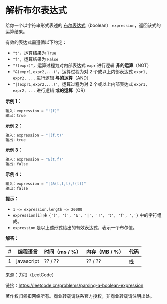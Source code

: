 # 解析布尔表达式

给你一个以字符串形式表述的 [布尔表达式](https://baike.baidu.com/item/%E5%B8%83%E5%B0%94%E8%A1%A8%E8%BE%BE%E5%BC%8F/1574380?fr=aladdin)（boolean） `expression`，返回该式的运算结果。

有效的表达式需遵循以下约定：

- `"t"`，运算结果为 `True`
- `"f"`，运算结果为 `False`
- `"!(expr)"`，运算过程为对内部表达式 `expr` 进行逻辑 **非的运算**（NOT）
- `"&(expr1,expr2,...)"`，运算过程为对 2 个或以上内部表达式 `expr1, expr2, ...` 进行逻辑 **与的运算**（AND）
- `"|(expr1,expr2,...)"`，运算过程为对 2 个或以上内部表达式 `expr1, expr2, ...` 进行逻辑 **或的运算**（OR）

**示例 1：**

``` javascript
输入：expression = "!(f)"
输出：true
```

**示例 2：**

``` javascript
输入：expression = "|(f,t)"
输出：true
```

**示例 3：**

``` javascript
输入：expression = "&(t,f)"
输出：false
```

**示例 4：**

``` javascript
输入：expression = "|(&(t,f,t),!(t))"
输出：false
```

**提示：**

- `1 <= expression.length <= 20000`
- `expression[i]` 由 `{'(', ')', '&', '|', '!', 't', 'f', ','}` 中的字符组成。
- `expression` 是以上述形式给出的有效表达式，表示一个布尔值。

**解答：**

**#**|**编程语言**|**时间（ms / %）**|**内存（MB / %）**|**代码**
--|--|--|--|--
1|javascript|?? / ??|?? / ??|[栈](./javascript/ac_v1.js)

来源：力扣（LeetCode）

链接：https://leetcode.cn/problems/parsing-a-boolean-expression

著作权归领扣网络所有。商业转载请联系官方授权，非商业转载请注明出处。

